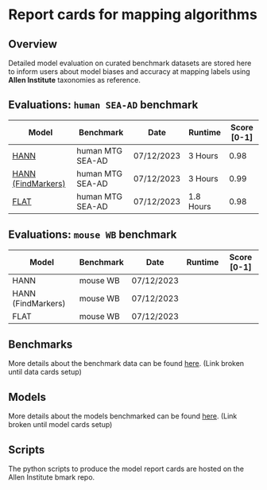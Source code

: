# Report cards for mapping algorithms

## Overview

Detailed model evaluation on curated benchmark datasets are stored here to inform users about model biases and accuracy at mapping labels using **Allen Institute** taxonomies as reference.

## Evaluations: `human SEA-AD` benchmark

Model | Benchmark | Date | Runtime | Score [0-1]
--- | --- | --- | --- | ---
[HANN](./HANN_human.md) | human MTG SEA-AD | 07/12/2023 | 3 Hours | 0.98
[HANN (FindMarkers)](./HANN_FindMarkers_human.md) | human MTG SEA-AD | 07/12/2023 | 3 Hours | 0.99
[FLAT](./FLAT_human.md) | human MTG SEA-AD | 07/12/2023 | 1.8 Hours | 0.98

## Evaluations: `mouse WB` benchmark

Model | Benchmark | Date | Runtime | Score [0-1]
--- | --- | --- | --- | ---
HANN | mouse WB | 07/12/2023 | |
HANN (FindMarkers) | mouse WB | 07/12/2023 | | 
FLAT | mouse WB | 07/12/2023 | |

## Benchmarks
More details about the benchmark data can be found [here](LINK). (Link broken until data cards setup)

## Models
More details about the models benchmarked can be found [here](LINK). (Link broken until model cards setup)

## Scripts

The python scripts to produce the model report cards are hosted on the Allen Institute bmark repo.
